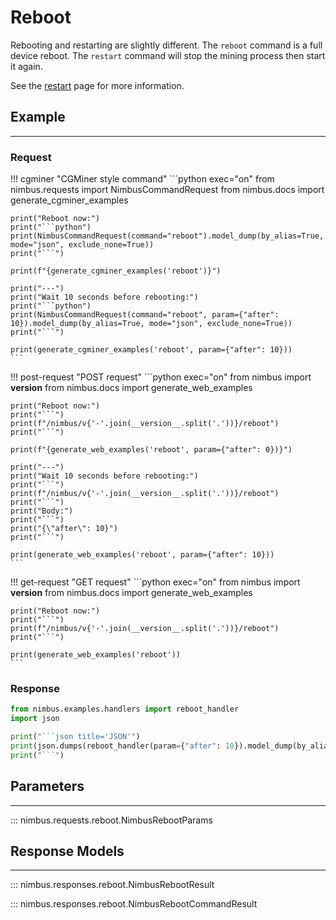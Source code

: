# Reboot

Rebooting and restarting are slightly different.
The `reboot` command is a full device reboot.
The `restart` command will stop the mining process then start it again.

See the [restart](/restart) page for more information.


## Example
---

### Request
!!! cgminer "CGMiner style command"
    ```python exec="on"
    from nimbus.requests import NimbusCommandRequest
    from nimbus.docs import generate_cgminer_examples


    print("Reboot now:")
    print("```python")
    print(NimbusCommandRequest(command="reboot").model_dump(by_alias=True, mode="json", exclude_none=True))
    print("```")

    print(f"{generate_cgminer_examples('reboot')}")

    print("---")
    print("Wait 10 seconds before rebooting:")
    print("```python")
    print(NimbusCommandRequest(command="reboot", param={"after": 10}).model_dump(by_alias=True, mode="json", exclude_none=True))
    print("```")

    print(generate_cgminer_examples('reboot', param={"after": 10}))
    ```

!!! post-request "POST request"
    ```python exec="on"
    from nimbus import __version__
    from nimbus.docs import generate_web_examples

    print("Reboot now:")
    print("```")
    print(f"/nimbus/v{'-'.join(__version__.split('.'))}/reboot")
    print("```")

    print(f"{generate_web_examples('reboot', param={"after": 0})}")

    print("---")
    print("Wait 10 seconds before rebooting:")
    print("```")
    print(f"/nimbus/v{'-'.join(__version__.split('.'))}/reboot")
    print("```")
    print("Body:")
    print("```")
    print("{\"after\": 10}")
    print("```")

    print(generate_web_examples('reboot', param={"after": 10}))
    ```

!!! get-request "GET request"
    ```python exec="on"
    from nimbus import __version__
    from nimbus.docs import generate_web_examples

    print("Reboot now:")
    print("```")
    print(f"/nimbus/v{'-'.join(__version__.split('.'))}/reboot")
    print("```")

    print(generate_web_examples('reboot'))
    ```

### Response
```python exec="on"
from nimbus.examples.handlers import reboot_handler
import json

print("```json title='JSON'")
print(json.dumps(reboot_handler(param={"after": 10}).model_dump(by_alias=True, mode="json"), indent=4))
print("```")
```


## Parameters
---

::: nimbus.requests.reboot.NimbusRebootParams

## Response Models
---

::: nimbus.responses.reboot.NimbusRebootResult

::: nimbus.responses.reboot.NimbusRebootCommandResult
